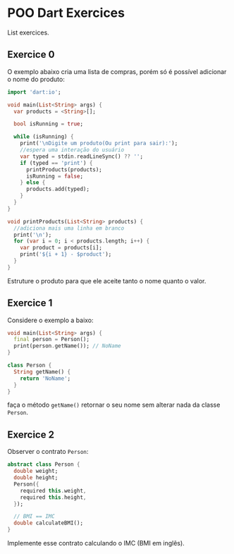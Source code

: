 
# POO Dart Exercices 

List exercices.

## Exercice 0

O exemplo abaixo cria uma lista de compras, porém só é possível adicionar o nome do produto:

```dart
import 'dart:io';

void main(List<String> args) {
  var products = <String>[];

  bool isRunning = true;

  while (isRunning) {
    print('\nDigite um produto(Ou print para sair):');
    //espera uma interação do usuário
    var typed = stdin.readLineSync() ?? '';
    if (typed == 'print') {
      printProducts(products);
      isRunning = false;
    } else {
      products.add(typed);
    }
  }
}

void printProducts(List<String> products) {
  //adiciona mais uma linha em branco
  print('\n');
  for (var i = 0; i < products.length; i++) {
    var product = products[i];
    print('${i + 1} - $product');
  }
}
```

Estruture o produto para que ele aceite tanto o nome quanto o valor.



## Exercice 1

Considere o exemplo a baixo:

```dart
void main(List<String> args) {
  final person = Person();
  print(person.getName()); // NoName
}

class Person {
  String getName() {
    return 'NoName';
  }
}
```

faça o método `getName()` retornar o seu nome sem alterar nada da classe `Person`.


## Exercice 2

Observer o contrato `Person`:

```dart
abstract class Person {
  double weight;
  double height;
  Person({
    required this.weight,
    required this.height,
  });

  // BMI == IMC
  double calculateBMI();
}
```

Implemente esse contrato calculando o IMC (BMI em inglês).







